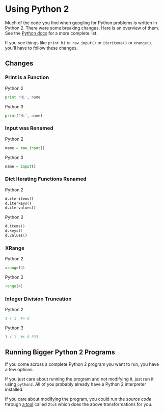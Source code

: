 # Using Python 2

Much of the code you find when googling for Python problems is written in Python 2.
There were some breaking changes.
Here is an overview of them.
See the [Python docs](https://docs.python.org/release/3.1.2/whatsnew/3.0.html#common-stumbling-blocks) for a more complete list.

If you see things like `print hi` or `raw_input()` or `iteritems()` or `xrange()`, you'll have to follow these changes.

## Changes

### Print is a Function

Python 2

```py
print 'Hi', name
```

Python 3

```py
print('Hi', name)
```

### Input was Renamed

Python 2

```py
name = raw_input()
```

Python 3

```py
name = input()
```

### Dict Iterating Functions Renamed

Python 2

```py
d.iteritems()
d.iterkeys()
d.itervalues()
```

Python 3

```py
d.items()
d.keys()
d.values()
```

### XRange

Python 2

```py
xrange(4)
```

Python 3

```py
range(4)
```

### Integer Division Truncation

Python 2

```py
3 / 1  #> 0
```

Python 3

```py
3 / 1  #> 0.333
```

## Running Bigger Python 2 Programs

If you come across a complete Python 2 program you want to run, you have a few options.

If you just care about running the program and not modifying it, just run it using `python2`.
All of you probably already have a Python 2 interpreter installed.

If you care about modifying the program, you could run the _source code_ through [a tool](https://docs.python.org/3/library/2to3.html) called `2to3` which does the above transformations for you.
